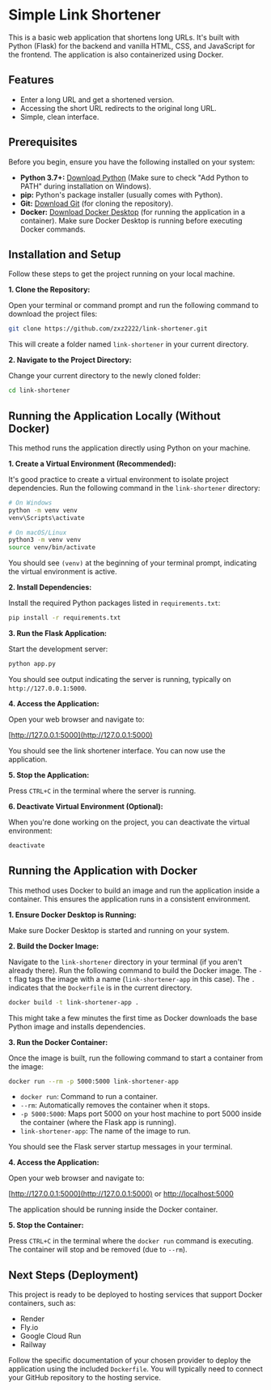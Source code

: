 # Simple Link Shortener

This is a basic web application that shortens long URLs. It's built with Python (Flask) for the backend and vanilla HTML, CSS, and JavaScript for the frontend. The application is also containerized using Docker.

## Features

*   Enter a long URL and get a shortened version.
*   Accessing the short URL redirects to the original long URL.
*   Simple, clean interface.

## Prerequisites

Before you begin, ensure you have the following installed on your system:

*   **Python 3.7+:** [Download Python](https://www.python.org/downloads/) (Make sure to check "Add Python to PATH" during installation on Windows).
*   **pip:** Python's package installer (usually comes with Python).
*   **Git:** [Download Git](https://git-scm.com/downloads/) (for cloning the repository).
*   **Docker:** [Download Docker Desktop](https://www.docker.com/products/docker-desktop/) (for running the application in a container). Make sure Docker Desktop is running before executing Docker commands.

## Installation and Setup

Follow these steps to get the project running on your local machine.

**1. Clone the Repository:**

Open your terminal or command prompt and run the following command to download the project files:

```bash
git clone https://github.com/zxz2222/link-shortener.git
```

This will create a folder named `link-shortener` in your current directory.

**2. Navigate to the Project Directory:**

Change your current directory to the newly cloned folder:

```bash
cd link-shortener
```

## Running the Application Locally (Without Docker)

This method runs the application directly using Python on your machine.

**1. Create a Virtual Environment (Recommended):**

It's good practice to create a virtual environment to isolate project dependencies. Run the following command in the `link-shortener` directory:

```bash
# On Windows
python -m venv venv
venv\Scripts\activate

# On macOS/Linux
python3 -m venv venv
source venv/bin/activate
```

You should see `(venv)` at the beginning of your terminal prompt, indicating the virtual environment is active.

**2. Install Dependencies:**

Install the required Python packages listed in `requirements.txt`:

```bash
pip install -r requirements.txt
```

**3. Run the Flask Application:**

Start the development server:

```bash
python app.py
```

You should see output indicating the server is running, typically on `http://127.0.0.1:5000`.

**4. Access the Application:**

Open your web browser and navigate to:

[http://127.0.0.1:5000](http://127.0.0.1:5000)

You should see the link shortener interface. You can now use the application.

**5. Stop the Application:**

Press `CTRL+C` in the terminal where the server is running.

**6. Deactivate Virtual Environment (Optional):**

When you're done working on the project, you can deactivate the virtual environment:

```bash
deactivate
```

## Running the Application with Docker

This method uses Docker to build an image and run the application inside a container. This ensures the application runs in a consistent environment.

**1. Ensure Docker Desktop is Running:**

Make sure Docker Desktop is started and running on your system.

**2. Build the Docker Image:**

Navigate to the `link-shortener` directory in your terminal (if you aren't already there). Run the following command to build the Docker image. The `-t` flag tags the image with a name (`link-shortener-app` in this case). The `.` indicates that the `Dockerfile` is in the current directory.

```bash
docker build -t link-shortener-app .
```

This might take a few minutes the first time as Docker downloads the base Python image and installs dependencies.

**3. Run the Docker Container:**

Once the image is built, run the following command to start a container from the image:

```bash
docker run --rm -p 5000:5000 link-shortener-app
```

*   `docker run`: Command to run a container.
*   `--rm`: Automatically removes the container when it stops.
*   `-p 5000:5000`: Maps port 5000 on your host machine to port 5000 inside the container (where the Flask app is running).
*   `link-shortener-app`: The name of the image to run.

You should see the Flask server startup messages in your terminal.

**4. Access the Application:**

Open your web browser and navigate to:

[http://127.0.0.1:5000](http://127.0.0.1:5000) or [http://localhost:5000](http://localhost:5000)

The application should be running inside the Docker container.

**5. Stop the Container:**

Press `CTRL+C` in the terminal where the `docker run` command is executing. The container will stop and be removed (due to `--rm`).

## Next Steps (Deployment)

This project is ready to be deployed to hosting services that support Docker containers, such as:

*   Render
*   Fly.io
*   Google Cloud Run
*   Railway

Follow the specific documentation of your chosen provider to deploy the application using the included `Dockerfile`. You will typically need to connect your GitHub repository to the hosting service.
